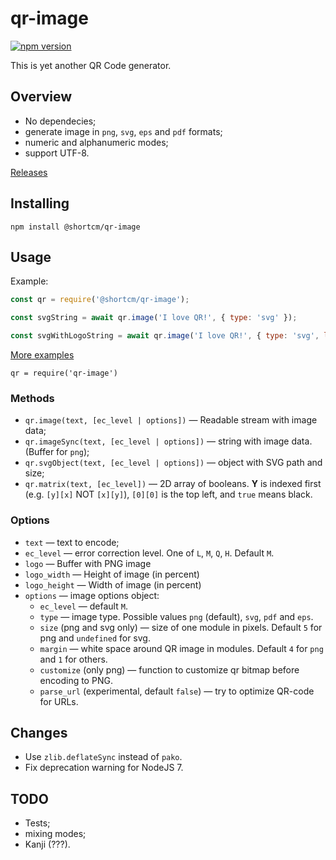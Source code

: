qr-image
========

[![npm version](https://badge.fury.io/js/qr-image.svg)](https://badge.fury.io/js/qr-image)

This is yet another QR Code generator.

Overview
--------

  * No dependecies;
  * generate image in `png`, `svg`, `eps` and `pdf` formats;
  * numeric and alphanumeric modes;
  * support UTF-8.

[Releases](https://github.com/alexeyten/qr-image/releases/)


Installing
-----

```shell
npm install @shortcm/qr-image
```

Usage
-----

Example:
```javascript
const qr = require('@shortcm/qr-image');

const svgString = await qr.image('I love QR!', { type: 'svg' });

const svgWithLogoString = await qr.image('I love QR!', { type: 'svg', logo: fs.openFileSync('my logo') });


```

[More examples](./examples)

`qr = require('qr-image')`

### Methods

  * `qr.image(text, [ec_level | options])` — Readable stream with image data;
  * `qr.imageSync(text, [ec_level | options])` — string with image data. (Buffer for `png`);
  * `qr.svgObject(text, [ec_level | options])` — object with SVG path and size;
  * `qr.matrix(text, [ec_level])` — 2D array of booleans. __Y__ is indexed first (e.g. `[y][x]` NOT `[x][y]`), `[0][0]` is the top left, and `true` means black.


### Options

  * `text` — text to encode;
  * `ec_level` — error correction level. One of `L`, `M`, `Q`, `H`. Default `M`.
  * `logo` — Buffer with PNG image
  * `logo_width` — Height of image (in percent)
  * `logo_height` — Width of image (in percent)
  * `options` — image options object:
    * `ec_level` — default `M`.
    * `type` — image type. Possible values `png` (default), `svg`, `pdf` and `eps`.
    * `size` (png and svg only) — size of one module in pixels. Default `5` for png and `undefined` for svg.
    * `margin` — white space around QR image in modules. Default `4` for `png` and `1` for others.
    * `customize` (only png) — function to customize qr bitmap before encoding to PNG.
    * `parse_url` (experimental, default `false`) — try to optimize QR-code for URLs.

Changes
-------

  * Use `zlib.deflateSync` instead of `pako`.
  * Fix deprecation warning for NodeJS 7.


TODO
----

  * Tests;
  * mixing modes;
  * Kanji (???).

